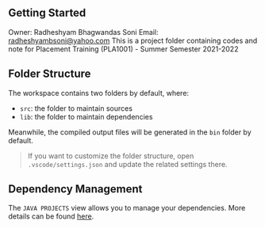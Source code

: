 ## Getting Started

Owner: Radheshyam Bhagwandas Soni
Email: radheshyambsoni@yahoo.com
This is a project folder containing codes and note for Placement Training (PLA1001) - Summer Semester 2021-2022

## Folder Structure

The workspace contains two folders by default, where:

- `src`: the folder to maintain sources
- `lib`: the folder to maintain dependencies

Meanwhile, the compiled output files will be generated in the `bin` folder by default.

> If you want to customize the folder structure, open `.vscode/settings.json` and update the related settings there.

## Dependency Management

The `JAVA PROJECTS` view allows you to manage your dependencies. More details can be found [here](https://github.com/microsoft/vscode-java-dependency#manage-dependencies).
